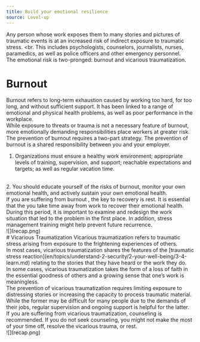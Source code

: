 ```yaml
---
title: Build your emotional resilience
source: Level-up
---
```

Any person whose work exposes them to many stories and pictures of traumatic events is at an increased risk of indirect exposure to traumatic stress.
<br.
This includes psychologists, counselors, journalists, nurses, paramedics, as well as police officers and other emergency personnel.
<br>
The emotional risk is two-pronged: burnout and vicarious traumatization.
<br>
# Burnout
Burnout refers to long-term exhaustion caused by working too hard, for too long, and without sufficient support. It has been linked to a range of emotional and physical health problems, as well as poor performance in the workplace.
<br>
While exposure to threats or trauma is not a necessary feature of burnout, more emotionally demanding responsibilities place workers at greater risk.
<br>
The prevention of burnout requires a two-part strategy. The prevention of burnout is a shared responsibility between you and your employer.
<br>
1. Organizations must ensure a healthy work environment; appropriate levels of training, supervision, and support; reachable expectations and targets; as well as regular vacation time.
<br>
2. You should educate yourself of the risks of burnout, monitor your own emotional health, and actively sustain your own emotional health.
<br>
If you are suffering from burnout , the key to recovery is rest. It is essential that the you take time away from work to recover their emotional health.
<br>
During this period, it is important to examine and redesign the work situation that led to the problem in the first place. In addition, stress management training might help prevent future recurrence.
<br>
![](recap.png)
<br>
# Vicarious Traumatization
Vicarious traumatization refers to traumatic stress arising from exposure to the frightening experiences of others.
<br>
In most cases, vicarious traumatization shares the features of the [traumatic stress reaction](en/topics/understand-2-security/2-your-well-being/3-4-learn.md) relating to the stories that they have heard or the work they do.
<br>
In some cases, vicarious traumatization takes the form of a loss of faith in the essential goodness of others and a growing sense that one’s work is meaningless.
<br>
The prevention of vicarious traumatization requires limiting exposure to distressing stories or increasing the capacity to process traumatic material.
<br>
While the former may be difficult for many people due to the demands of their jobs, regular supervision and ongoing support is helpful for the latter.
<br>
 If you are suffering from vicarious traumatization, counseling is recommended. If you do not seek counseling, you might not make the most of your time off, resolve the vicarious trauma, or rest.
 <br>
 ![](recap.png)
 <br>
